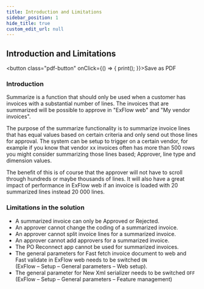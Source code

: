 ```yaml
---
title: Introduction and Limitations
sidebar_position: 1
hide_title: true
custom_edit_url: null
---
```

## Introduction and Limitations 
<button class="pdf-button" onClick={() => { print(); }}>Save as PDF</button>

### Introduction
Summarize is a function that should only be used when a customer has invoices with a substantial number of lines. The invoices that are summarized will be possible to approve in "ExFlow web" and "My vendor invoices". 

The purpose of the summarize functionality is to summarize invoice lines that has equal values based on certain criteria and only send out those lines for approval. The system can be setup to trigger on a certain vendor, for example if you know that vendor xx invoices often has more than 500 rows you might consider summarizing those lines based;  Approver, line type and dimension values. 

The benefit of this is of course that the approver will not have to scroll through hundreds or maybe thousands of lines. It will also have a great impact of performance in ExFlow web if an invoice is loaded with 20 summarized lines instead 20 000 lines.


### Limitations in the solution
- A summarized invoice can only be Approved or Rejected.<br/>
- An approver cannot change the coding of a summarized invoice.<br/>
- An approver cannot split invoice lines for a summarized invoice.<br/>
- An approver cannot add approvers for a summarized invoice.<br/>
- The PO Reconnect app cannot be used for summarized invoices.<br/>
- The general parameters for Fast fetch invoice document to web and Fast validate in ExFlow web needs to be switched `ON` <br/>
(ExFlow – Setup – General parameters – Web setup).<br/>
- The general parameter for New Xml serializer needs to be switched `OFF` <br/>
(ExFlow – Setup – General parameters – Feature management)<br/>
